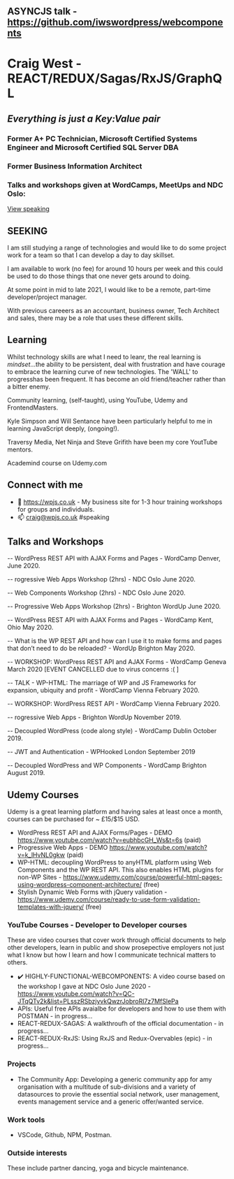 <!--![TECH](https://images.unsplash.com/photo-1519389950473-47ba0277781c?ixlib=rb-1.2.1&ixid=eyJhcHBfaWQiOjEyMDd9&auto=format&fit=crop&w=1350&q=80)-->
## ASYNCJS talk - https://github.com/iwswordpress/webcomponents

# Craig West - REACT/REDUX/Sagas/RxJS/GraphQL
## *Everything is just a Key:Value pair*
### Former A+ PC Technician, Microsoft Certified Systems Engineer and Microsoft Certified SQL Server DBA
### Former Business Information Architect
### Talks and workshops given at WordCamps, MeetUps and NDC Oslo:
   [View speaking](#speaking)

## SEEKING

I am still studying a range of technologies and would like to do some project work for a team so that I can develop a day to day skillset.

I am available to work (no fee) for around 10 hours per week and this could be used to do those things that one never gets around to doing.

At some point in mid to late 2021, I would like to be a remote, part-time developer/project manager.

With previous careeers as an accountant, business owner, Tech Architect and sales, there may be a role that uses these different skills.

## Learning

Whilst technology skills are what I need to leanr, the real learning is *mindset*...the ability to be persistent, deal with frustration and have courage to embrace the learning curve of new technologies. The 'WALL' to progresshas been frequent. It has become an old friend/teacher rather than a bitter enemy.

Community learning, (self-taught), using YouTube, Udemy and FrontendMasters. 

Kyle Simpson and Will Sentance have been particularly helpful to me in learning JavaScript deeply, (ongoing!).

Traversy Media, Net Ninja and Steve Grifith have been my core YoutTube mentors.

Academind course on Udemy.com

## Connect with me
- 👯 https://wpjs.co.uk - My business site for 1-3 hour training workshops for groups and individuals.
- 📫 craig@wpjs.co.uk
#speaking
## Talks and Workshops
-- WordPress REST API with AJAX Forms and Pages - WordCamp Denver, June 2020.

-- rogressive Web Apps Workshop (2hrs) - NDC Oslo June 2020.

-- Web Components Workshop (2hrs) - NDC Oslo June 2020.

-- Progressive Web Apps Workshop (2hrs) - Brighton WordUp June 2020.

-- WordPress REST API with AJAX Forms and Pages - WordCamp Kent, Ohio May 2020.

-- What is the WP REST API and how can I use it to make forms and pages that don’t need to do be reloaded? - WordUp Brighton May 2020.

-- WORKSHOP: WordPress REST API and AJAX Forms - WordCamp Geneva March 2020 [EVENT CANCELLED due to virus concerns :( ]

-- TALK - WP-HTML: The marriage of WP and JS Frameworks for expansion, ubiquity and profit - WordCamp Vienna February 2020.

-- WORKSHOP: WordPress REST API - WordCamp Vienna February 2020.

-- rogressive Web Apps - Brighton WordUp November 2019.

-- Decoupled WordPress (code along style) - WordCamp Dublin October 2019.

-- JWT and Authentication - WPHooked London September 2019

-- Decoupled WordPress and WP Components - WordCamp Brighton August 2019.


##  Udemy Courses

Udemy is a great learning platform and having sales at least once a month, courses can be purchased for ~ £15/$15 USD.

- WordPress REST API and AJAX Forms/Pages - DEMO https://www.youtube.com/watch?v=eubhbcGH_Ws&t=6s (paid)
- Progressive Web Apps - DEMO https://www.youtube.com/watch?v=k_lHvNL0gkw (paid)
- WP-HTML: decoupling WordPress to anyHTML platform using Web Components and the WP REST API. This also enables HTML plugins for non-WP Sites - https://www.udemy.com/course/powerful-html-pages-using-wordpress-component-architecture/ (free)
- Stylish Dynamic Web Forms with jQuery validation - https://www.udemy.com/course/ready-to-use-form-validation-templates-with-jquery/ (free)


###  YouTube Courses - Developer to Developer courses

These are video courses that cover work through official documents to help other developers, learn in public and show prosepective employers not just what I know but how I learn and how I communicate technical matters to others.

- :heavy_check_mark: HIGHLY-FUNCTIONAL-WEBCOMPONENTS: A video course based on the workshop I gave at NDC Oslo June 2020 - https://www.youtube.com/watch?v=QC-JTqQTv2k&list=PLsszRSbzjyvkQwzrJobroRl7z7MfSlePa 
- APIs: Useful free APIs avaialbe for developers and how to use them with POSTMAN - in progress... 
- REACT-REDUX-SAGAS: A walkthroufh of the official documentation - in progress... 
- REACT-REDUX-RxJS: Using RxJS and Redux-Overvables (epic) - in progress... 

### Projects

- The Community App: Developing a generic community app for amy organisation with a multitude of sub-divisions and a variety of datasources to provie the essential social network, user management, events management service and a generic offer/wanted service.

###  Work tools

- VSCode, Github, NPM, Postman.

###  Outside interests

These include partner dancing, yoga and bicycle maintenance.
